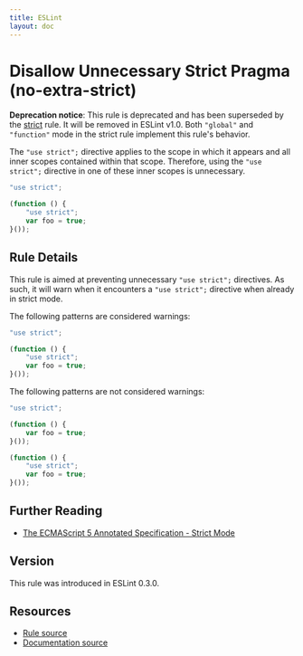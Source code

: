 ```yaml
---
title: ESLint
layout: doc
---
```

<!-- Note: No pull requests accepted for this file. See README.md in the root directory for details. -->
# Disallow Unnecessary Strict Pragma (no-extra-strict)

**Deprecation notice**: This rule is deprecated and has been superseded by the [strict](strict.html) rule. It will be removed in ESLint v1.0. Both `"global"` and `"function"` mode in the strict rule implement this rule's behavior.

The `"use strict";` directive applies to the scope in which it appears and all inner scopes contained within that scope. Therefore, using the `"use strict";` directive in one of these inner scopes is unnecessary.

```js
"use strict";

(function () {
    "use strict";
    var foo = true;
}());
```

## Rule Details

This rule is aimed at preventing unnecessary `"use strict";` directives. As such, it will warn when it encounters a `"use strict";` directive when already in strict mode.

The following patterns are considered warnings:

```js
"use strict";

(function () {
    "use strict";
    var foo = true;
}());
```

The following patterns are not considered warnings:

```js
"use strict";

(function () {
    var foo = true;
}());
```



```js
(function () {
    "use strict";
    var foo = true;
}());
```

## Further Reading

* [The ECMAScript 5 Annotated Specification - Strict Mode](http://es5.github.io/#C)

## Version

This rule was introduced in ESLint 0.3.0.

## Resources

* [Rule source](https://github.com/eslint/eslint/tree/master/lib/rules/no-extra-strict.js)
* [Documentation source](https://github.com/eslint/eslint/tree/master/docs/rules/no-extra-strict.md)
